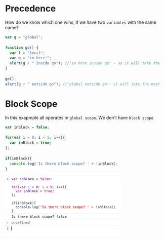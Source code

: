 # Precedence

How do we know which one wins, if we have two `variables` with the same name?

```js
var g = "global";

function go() { 
  var l = "local";
  var g = "in here!";
  alert(g + " inside go"); //'in here inside go' - so it will take the most local 'g', i.e inside the function
}

go();
alert(g + " outside go"); //'global outside go'- it will take the most local 'g' - from the global 
```

# Block Scope

In this exapmple all operates in `global scope`. We don't have `block scope`. 

```js
var inBlock = false;

for(var i = 0; i < 5; i++){
  var inBlock = true;
};

if(inBlock){
  console.log('Is there block scope? ' + !inBlock);
}
```
![block-scope](../block-scope.png)
